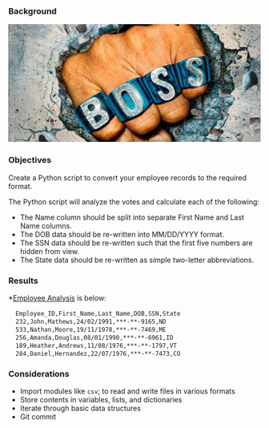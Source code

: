 ### Background

![](https://github.com/jwang711/python-projects/blob/master/Python-Employee-Analysis/images/boss.jpg)

### Objectives

Create a Python script to convert your employee records to the required format. 

The Python script will analyze the votes and calculate each of the following:
  * The Name column should be split into separate First Name and Last Name columns.
  * The DOB data should be re-written into MM/DD/YYYY format.
  * The SSN data should be re-written such that the first five numbers are hidden from view.
  * The State data should be re-written as simple two-letter abbreviations.

### Results

*[Employee Analysis](https://github.com/jwang711/python-projects/blob/master/Python-Employee-Analysis/employee_data_finished.csv) is below: 
```text
  Employee_ID,First_Name,Last_Name,DOB,SSN,State
  232,John,Mathews,24/02/1991,***-**-9165,ND
  533,Nathan,Moore,19/11/1978,***-**-7469,ME
  256,Amanda,Douglas,08/01/1990,***-**-6961,ID
  189,Heather,Andrews,11/08/1976,***-**-1797,VT
  284,Daniel,Hernandez,22/07/1976,***-**-7473,CO
  ```
### Considerations

  * Import modules like `csv`; to read and write files in various formats
  * Store contents in variables, lists, and dictionaries
  * Iterate through basic data structures
  * Git commit
